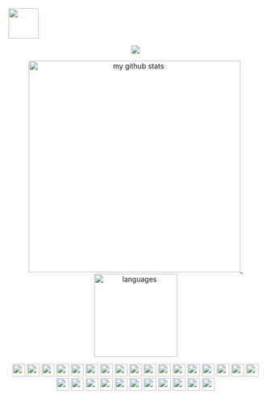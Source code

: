 <div >
<!-- top left -->
<a href="#" click="alert()">
    <img src="https://s1.ax1x.com/2020/10/09/0rnzJH.gif" width="60" height="60"/>
</a>

<!-- thropy -->
<a href="https://blog.hvkcoder.me/love">
    <p align="center">
        <img src="https://github-profile-trophy.vercel.app/?username=SilenceHVK&column=7&theme=onedark"/>
    </p>
</a>

<!-- status codes -->
<a align="center" href="https://blog.hvkcoder.me/love">
    <p align="center">
    <img src="https://github-readme-stats.vercel.app/api?username=SilenceHVK&show_icons=true&theme=tokyonight" alt="my github stats" width="420"/>&nbsp;<img src="https://github-readme-stats.vercel.app/api/top-langs/?username=SilenceHVK&layout=compact&theme=tokyonight" alt="languages" height="165">
    </p>
</a>

<!-- programming langs i work-->
<p align="center">
<img src="https://blog.hvkcoder.me/icons/html5/html5-original.svg" width="25px" height="25px"/>
<img src="https://blog.hvkcoder.me/icons/css3/css3-original.svg" width="25px" height="25px"/>
<img src="https://blog.hvkcoder.me/icons/javascript/javascript-original.svg" width="25px" height="25px"/>
<img src="https://blog.hvkcoder.me/icons/typescript/typescript-original.svg" width="25px" height="25px"/>
<img src="https://blog.hvkcoder.me/icons/nodejs/nodejs-original.svg" width="25px" height="25px"/>
<img src="https://blog.hvkcoder.me/icons/angularjs/angularjs-original.svg" width="25px" height="25px"/>
<img src="https://blog.hvkcoder.me/icons/react/react-original.svg" width="25px" height="25px"/>
<img src="https://blog.hvkcoder.me/icons/vuejs/vuejs-original.svg" width="25px" height="25px"/>
<img src="https://blog.hvkcoder.me/icons/npm/npm-original-wordmark.svg" width="25px" height="25px"/> 
<img src="https://blog.hvkcoder.me/icons/webpack/webpack-original.svg" width="25px" height="25px"/>
<img src="https://blog.hvkcoder.me/icons/gulp/gulp-plain.svg" width="25px" height="25px"/>
<img src="https://blog.hvkcoder.me/icons/yarn/yarn-original.svg" width="25px" height="25px"/>
<img src="https://blog.hvkcoder.me/icons/nginx/nginx-original.svg" width="25px" height="25px"/>
<img src="https://blog.hvkcoder.me/icons/csharp/csharp-original.svg" width="25px" height="25px"/>
<img src="https://blog.hvkcoder.me/icons/java/java-original.svg" width="25px" height="25px"/>
<img src="https://blog.hvkcoder.me/icons/scala/scala-original.svg" width="25px" height="25px"/>
<img src="https://blog.hvkcoder.me/icons/swift/swift-original.svg" width="25px" height="25px"/>
<img src="https://blog.hvkcoder.me/icons/flutter/flutter-original.svg" width="25px" height="25px"/>
<img src="https://blog.hvkcoder.me/icons/python/python-original.svg" width="25px" height="25px"/>
<img src="https://blog.hvkcoder.me/icons/go/go-original.svg" width="25px" height="25px"/>
<img src="https://blog.hvkcoder.me/icons/android/android-original.svg" width="25px" height="25px"/>
<img src="https://blog.hvkcoder.me/icons/apple/apple-original.svg" width="25px" height="25px"/>
<img src="https://blog.hvkcoder.me/icons/github/github-original.svg" width="25px" height="25px"/>
<img src="https://blog.hvkcoder.me/icons/gitlab/gitlab-original.svg" width="25px" height="25px"/>
<img src="https://blog.hvkcoder.me/icons/mysql/mysql-original.svg" width="25px" height="25px"/>
<img src="https://blog.hvkcoder.me/icons/postgresql/postgresql-original.svg" width="25px" height="25px"/>
<img src="https://blog.hvkcoder.me/icons/redis/redis-original.svg" width="25px" height="25px"/>
<img src="https://blog.hvkcoder.me/icons/mongodb/mongodb-original.svg" width="25px" height="25px"/>
</p>
